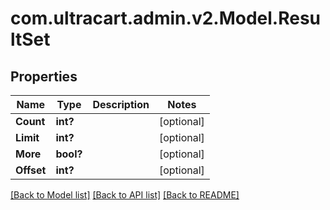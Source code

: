 # com.ultracart.admin.v2.Model.ResultSet
## Properties

Name | Type | Description | Notes
------------ | ------------- | ------------- | -------------
**Count** | **int?** |  | [optional] 
**Limit** | **int?** |  | [optional] 
**More** | **bool?** |  | [optional] 
**Offset** | **int?** |  | [optional] 

[[Back to Model list]](../README.md#documentation-for-models) [[Back to API list]](../README.md#documentation-for-api-endpoints) [[Back to README]](../README.md)

